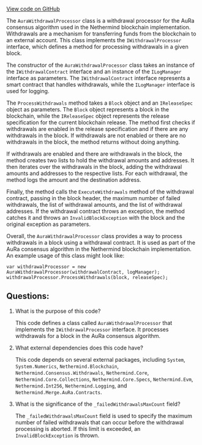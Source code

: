 [View code on GitHub](https://github.com/nethermindeth/nethermind/Nethermind.Merge.AuRa/Withdrawals/AuraWithdrawalProcessor.cs)

The `AuraWithdrawalProcessor` class is a withdrawal processor for the AuRa consensus algorithm used in the Nethermind blockchain implementation. Withdrawals are a mechanism for transferring funds from the blockchain to an external account. This class implements the `IWithdrawalProcessor` interface, which defines a method for processing withdrawals in a given block.

The constructor of the `AuraWithdrawalProcessor` class takes an instance of the `IWithdrawalContract` interface and an instance of the `ILogManager` interface as parameters. The `IWithdrawalContract` interface represents a smart contract that handles withdrawals, while the `ILogManager` interface is used for logging.

The `ProcessWithdrawals` method takes a `Block` object and an `IReleaseSpec` object as parameters. The `Block` object represents a block in the blockchain, while the `IReleaseSpec` object represents the release specification for the current blockchain release. The method first checks if withdrawals are enabled in the release specification and if there are any withdrawals in the block. If withdrawals are not enabled or there are no withdrawals in the block, the method returns without doing anything.

If withdrawals are enabled and there are withdrawals in the block, the method creates two lists to hold the withdrawal amounts and addresses. It then iterates over the withdrawals in the block, adding the withdrawal amounts and addresses to the respective lists. For each withdrawal, the method logs the amount and the destination address.

Finally, the method calls the `ExecuteWithdrawals` method of the withdrawal contract, passing in the block header, the maximum number of failed withdrawals, the list of withdrawal amounts, and the list of withdrawal addresses. If the withdrawal contract throws an exception, the method catches it and throws an `InvalidBlockException` with the block and the original exception as parameters.

Overall, the `AuraWithdrawalProcessor` class provides a way to process withdrawals in a block using a withdrawal contract. It is used as part of the AuRa consensus algorithm in the Nethermind blockchain implementation. An example usage of this class might look like:

```
var withdrawalProcessor = new AuraWithdrawalProcessor(withdrawalContract, logManager);
withdrawalProcessor.ProcessWithdrawals(block, releaseSpec);
```
## Questions: 
 1. What is the purpose of this code?
    
    This code defines a class called `AuraWithdrawalProcessor` that implements the `IWithdrawalProcessor` interface. It processes withdrawals for a block in the AuRa consensus algorithm.

2. What external dependencies does this code have?
    
    This code depends on several external packages, including `System`, `System.Numerics`, `Nethermind.Blockchain`, `Nethermind.Consensus.Withdrawals`, `Nethermind.Core`, `Nethermind.Core.Collections`, `Nethermind.Core.Specs`, `Nethermind.Evm`, `Nethermind.Int256`, `Nethermind.Logging`, and `Nethermind.Merge.AuRa.Contracts`.

3. What is the significance of the `_failedWithdrawalsMaxCount` field?
    
    The `_failedWithdrawalsMaxCount` field is used to specify the maximum number of failed withdrawals that can occur before the withdrawal processing is aborted. If this limit is exceeded, an `InvalidBlockException` is thrown.